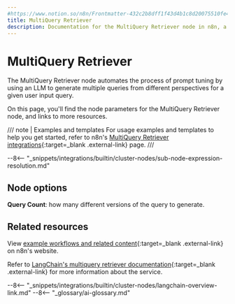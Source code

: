 ```yaml
---
#https://www.notion.so/n8n/Frontmatter-432c2b8dff1f43d4b1c8d20075510fe4
title: MultiQuery Retriever
description: Documentation for the MultiQuery Retriever node in n8n, a workflow automation platform. Includes details of operations and configuration, and links to examples and credentials information.
---
```


# MultiQuery Retriever

The MultiQuery Retriever node automates the process of prompt tuning by using an LLM to generate multiple queries from different perspectives for a given user input query.

On this page, you'll find the node parameters for the MultiQuery Retriever node, and links to more resources.

/// note | Examples and templates
For usage examples and templates to help you get started, refer to n8n's [MultiQuery Retriever integrations](https://n8n.io/integrations/multiquery-retriever/){:target=_blank .external-link} page.
///

--8<-- "_snippets/integrations/builtin/cluster-nodes/sub-node-expression-resolution.md"

## Node options

**Query Count**: how many different versions of the query to generate.

## Related resources

View [example workflows and related content](https://n8n.io/integrations/multiquery-retriever/){:target=_blank .external-link} on n8n's website.

Refer to [LangChain's multiquery retriever documentation](https://js.langchain.com/docs/modules/data_connection/retrievers/how_to/multi-query-retriever){:target=_blank .external-link} for more information about the service.

--8<-- "_snippets/integrations/builtin/cluster-nodes/langchain-overview-link.md"
--8<-- "_glossary/ai-glossary.md"
